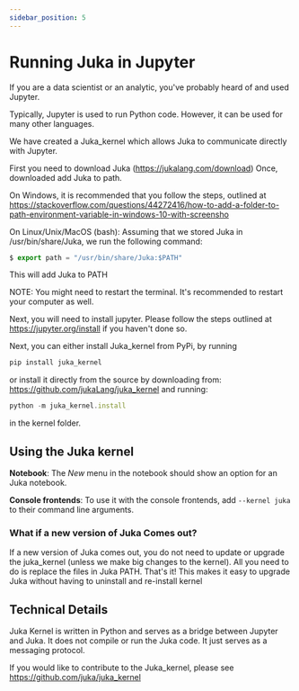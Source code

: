 ```yaml
---
sidebar_position: 5
---
```


# Running Juka in Jupyter

If you are a data scientist or an analytic, you've probably
heard of and used Jupyter.

Typically, Jupyter is used to run Python code. However,
it can be used for many other languages.

We have created a Juka_kernel which allows Juka to communicate
directly with Jupyter.

First you need to download Juka (https://jukalang.com/download)
Once, downloaded add Juka to path.

On Windows, it is recommended that you follow the steps, outlined
at https://stackoverflow.com/questions/44272416/how-to-add-a-folder-to-path-environment-variable-in-windows-10-with-screensho

On Linux/Unix/MacOS (bash):
Assuming that we stored Juka in /usr/bin/share/Juka,
we run the following command:
```jsx
$ export path = "/usr/bin/share/Juka:$PATH"
```
This will add Juka to PATH

NOTE: You might need to restart the terminal. It's recommended
to restart your computer as well.

Next, you will need to install jupyter. Please follow the steps
outlined at https://jupyter.org/install if you haven't done so.

Next, you can either install Juka_kernel from PyPi,
by running 
```jsx
pip install juka_kernel
```
or install it directly from the source by downloading from:
https://github.com/jukaLang/juka_kernel
and running:
```jsx
python -m juka_kernel.install 
```
in the kernel folder.

## Using the Juka kernel

**Notebook**: The *New* menu in the notebook should show an option for an Juka notebook.

**Console frontends**: To use it with the console frontends, add ``--kernel juka`` to
their command line arguments.

### What if a new version of Juka Comes out?
If a new version of Juka comes out, you do not need to
update or upgrade the juka_kernel (unless we make big changes
to the kernel). All you need to do is replace the files in
Juka PATH. That's it! This makes it easy to upgrade Juka
without having to uninstall and re-install kernel

## Technical Details
Juka Kernel is written in Python and serves as a bridge between
Jupyter and Juka. It does not compile or run the Juka code. It
just serves as a messaging protocol.

If you would like to contribute to the Juka_kernel, please
see https://github.com/juka/juka_kernel